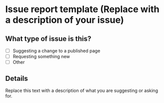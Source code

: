 # Issue report template (Replace with a description of your issue)

## What type of issue is this?

- [ ] Suggesting a change to a published page
- [ ] Requesting something new
- [ ] Other

## Details

Replace this text with a description of what you are suggesting or asking for. 
